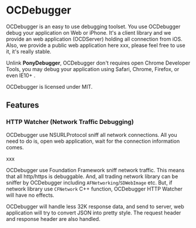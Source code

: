 # OCDebugger
OCDebugger is an easy to use debugging toolset. You use OCDebugger debug your application on Web or iPhone. It's a client library and we provide an web application (OCDServer) holding all connection from iOS. Also, we provide a public web application here xxx, please feel free to use it, it's really stable.

Unlink **PonyDebugger**, OCDebugger don't requires open Chrome Developer Tools, you may debug your application using Safari, Chrome, Firefox, or even IE10+ .

OCDebugger is licensed under MIT.

## Features

### HTTP Watcher (Network Traffic Debugging)
OCDebugger use NSURLProtocol sniff all network connections. All you need to do is, open web application, wait for the connection information comes.

xxx

OCDebugger use Foundation Framework sniff network traffic. This means that all http/https is debuggable.
And, all trading network library can be sniffer by OCDebugger including ```AFNetworking```/```SDWebImage``` etc. But, if network library use ```CFNetwork``` C++ function, OCDebugger HTTP Watcher will have no effects.

OCDebugger will handle less 32K response data, and send to server, web application will try to convert JSON into pretty style. The request header and response header are also handled.
